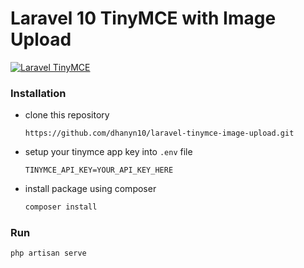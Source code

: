 # Laravel 10 TinyMCE with Image Upload

[![Laravel TinyMCE](https://github.com/dhanyn10/laravel-tinymce-image-upload/actions/workflows/laravel.yml/badge.svg)](https://github.com/dhanyn10/laravel-tinymce-image-upload/actions/workflows/laravel.yml)

### Installation
- clone this repository
    ```
    https://github.com/dhanyn10/laravel-tinymce-image-upload.git
    ```
- setup your tinymce app key into `.env` file
    ```
    TINYMCE_API_KEY=YOUR_API_KEY_HERE
    ```
- install package using composer
    ```bash
    composer install
    ```
### Run
    php artisan serve
    
